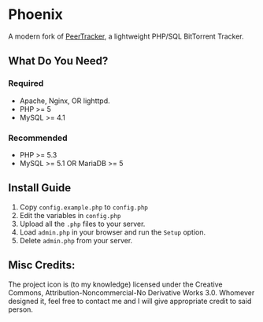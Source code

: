 # Phoenix
A modern fork of [PeerTracker](https://github.com/JonnyJD/peertracker), a lightweight PHP/SQL BitTorrent Tracker.

## What Do You Need?

### Required
* Apache, Nginx, OR lighttpd.
* PHP >= 5
* MySQL >= 4.1

### Recommended
* PHP >= 5.3
* MySQL >= 5.1 OR MariaDB >= 5

## Install Guide
1. Copy `config.example.php` to `config.php`
2. Edit the variables in `config.php`
2. Upload all the `.php` files to your server.
4. Load `admin.php` in your browser and run the `Setup` option.
5. Delete `admin.php` from your server.

## Misc Credits:
The project icon is (to my knowledge) licensed under the Creative Commons,
Attribution-Noncommercial-No Derivative Works 3.0. Whomever designed it,
feel free to contact me and I will give appropriate credit to said person.